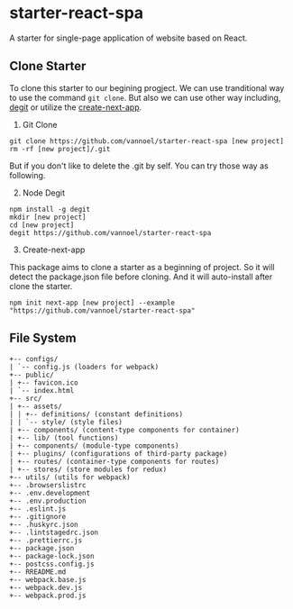# starter-react-spa

A starter for single-page application of website based on React.

## Clone Starter

To clone this starter to our begining progject. We can use tranditional way to use the command `git clone`. But also we can use other way including, [degit](https://www.npmjs.com/package/degit) or utilize the [create-next-app](https://www.npmjs.com/package/create-next-app).

1. Git Clone

```
git clone https://github.com/vannoel/starter-react-spa [new project]
rm -rf [new project]/.git
```

But if you don't like to delete the .git by self. You can try those way as following.

2. Node Degit

```
npm install -g degit
mkdir [new project]
cd [new project]
degit https://github.com/vannoel/starter-react-spa
```

3. Create-next-app

This package aims to clone a starter as a beginning of project. So it will detect the package.json file before cloning. And it will auto-install after clone the starter.

```
npm init next-app [new project] --example "https://github.com/vannoel/starter-react-spa"
```

## File System

```
+-- configs/
| `-- config.js (loaders for webpack)
+-- public/
| +-- favicon.ico
| `-- index.html
+-- src/
| +-- assets/
| | +-- definitions/ (constant definitions)
| | `-- style/ (style files)
| +-- components/ (content-type components for container)
| +-- lib/ (tool functions)
| +-- components/ (module-type components)
| +-- plugins/ (configurations of third-party package)
| +-- routes/ (container-type components for routes)
| +-- stores/ (store modules for redux)
+-- utils/ (utils for webpack)
+-- .browserslistrc
+-- .env.development
+-- .env.production
+-- .eslint.js
+-- .gitignore
+-- .huskyrc.json
+-- .lintstagedrc.json
+-- .prettierrc.js
+-- package.json
+-- package-lock.json
+-- postcss.config.js
+-- RREADME.md
+-- webpack.base.js
+-- webpack.dev.js
+-- webpack.prod.js
```

